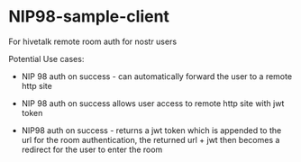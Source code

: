 # NIP98-sample-client

For hivetalk remote room auth for nostr users

Potential Use cases:

- NIP 98 auth on success - can automatically forward the user to a remote http site
- NIP 98 auth on success allows user access to remote http site with jwt token

- NIP98 auth on success - returns a jwt token which is appended to the url for the room authentication,
the returned url + jwt then becomes a redirect for the user to enter the room
